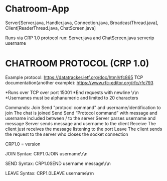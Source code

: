 # Chatroom-App

Server[Server.java, Handler.java, Connection.java, BroadcastThread.java], Client[ReaderThread.java, ChatScreen.java]

Runs via CRP 1.0 protocol
run: Server.java and ChatScreen.java serverip username

# CHATROOM PROTOCOL (CRP 1.0)


Example protocol: https://datatracker.ietf.org/doc/html/rfc865 
TCP documentation(another example): https://www.rfc-editor.org/rfc/rfc793 

*Runs over TCP over port 15001
*End requests with newline \r\n
*Usernames must be alphanumeric and limited to 20 characters

Commands:
Join
Send "protocol command" and username/identification to join
The chat is joined
Send
Send “Protocol command” with message and username included between / to the server
Server parses username and message
Server sends message and username to the client 
Receive
The client just receives the message listening to the port
Leave
The client sends the request to the server who closes the socket connection

CRP1.0 = version

JOIN Syntax: CRP1.0JOIN username\r\n

SEND Syntax: CRP1.0SEND username message\r\n

LEAVE Syntax: CRP1.0LEAVE username\r\n
